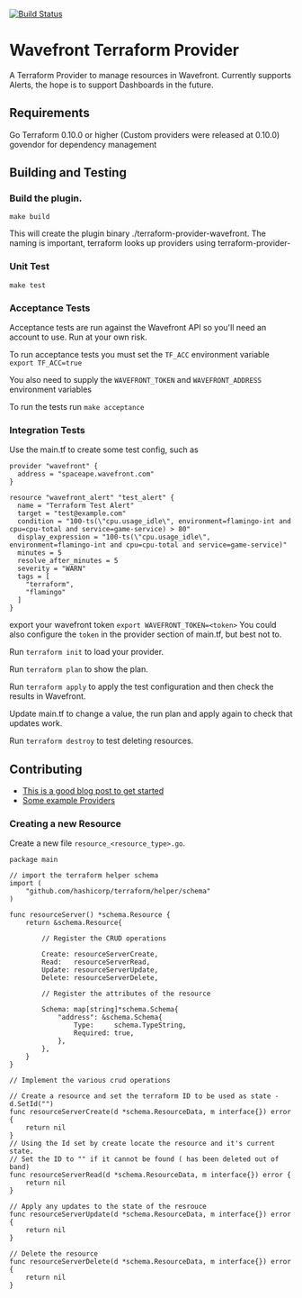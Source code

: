 [![Build Status](https://travis-ci.com/spaceapegames/terraform-provider-wavefront.svg?token=bQMpYkjkzKf94BWWKiAA&branch=master)](https://travis-ci.com/spaceapegames/terraform-provider-wavefront)

# Wavefront Terraform Provider

A Terraform Provider to manage resources in Wavefront. Currently supports Alerts, the hope is to support Dashboards in the future.

## Requirements

Go
Terraform 0.10.0 or higher (Custom providers were released at 0.10.0)
govendor for dependency management

## Building and Testing

### Build the plugin.

`make build`

 This will create the plugin binary ./terraform-provider-wavefront.
 The naming is important, terraform looks up providers using terraform-provider-<name>

### Unit Test
`make test`

### Acceptance Tests
Acceptance tests are run against the Wavefront API so you'll need an account to use. Run at your own risk.

To run acceptance tests you must set the `TF_ACC` environment variable
`export TF_ACC=true`

You also need to supply the `WAVEFRONT_TOKEN` and `WAVEFRONT_ADDRESS` environment variables

To run the tests run
`make acceptance`

### Integration Tests

Use the main.tf to create some test config, such as

 ```
 provider "wavefront" {
   address = "spaceape.wavefront.com"
 }

 resource "wavefront_alert" "test_alert" {
   name = "Terraform Test Alert"
   target = "test@example.com"
   condition = "100-ts(\"cpu.usage_idle\", environment=flamingo-int and cpu=cpu-total and service=game-service) > 80"
   display_expression = "100-ts(\"cpu.usage_idle\", environment=flamingo-int and cpu=cpu-total and service=game-service)"
   minutes = 5
   resolve_after_minutes = 5
   severity = "WARN"
   tags = [
     "terraform",
     "flamingo"
   ]
 }
 ```

 export your wavefront token `export WAVEFRONT_TOKEN=<token>` You could also configure the `token` in the provider section of main.tf, but best not to.

 Run `terraform init` to load your provider.

 Run `terraform plan` to show the plan.

 Run `terraform apply` to apply the test configuration and then check the results in Wavefront.

 Update main.tf to change a value, the run plan and apply again to check that updates work.

 Run `terraform destroy` to test deleting resources.

## Contributing

* [This is a good blog post to get started](https://www.terraform.io/guides/writing-custom-terraform-providers.html?)
* [Some example Providers](https://github.com/terraform-providers)

### Creating a new Resource

Create a new file `resource_<resource_type>.go`.

```
package main

// import the terraform helper schema
import (
    "github.com/hashicorp/terraform/helper/schema"
)

func resourceServer() *schema.Resource {
    return &schema.Resource{

        // Register the CRUD operations

        Create: resourceServerCreate,
        Read:   resourceServerRead,
        Update: resourceServerUpdate,
        Delete: resourceServerDelete,

        // Register the attributes of the resource

        Schema: map[string]*schema.Schema{
            "address": &schema.Schema{
                Type:     schema.TypeString,
                Required: true,
            },
        },
    }
}

// Implement the various crud operations

// Create a resource and set the terraform ID to be used as state - d.SetId("")
func resourceServerCreate(d *schema.ResourceData, m interface{}) error {
    return nil
}
// Using the Id set by create locate the resource and it's current state.
// Set the ID to "" if it cannot be found ( has been deleted out of band)
func resourceServerRead(d *schema.ResourceData, m interface{}) error {
    return nil
}

// Apply any updates to the state of the resrouce
func resourceServerUpdate(d *schema.ResourceData, m interface{}) error {
    return nil
}

// Delete the resource
func resourceServerDelete(d *schema.ResourceData, m interface{}) error {
    return nil
}
```